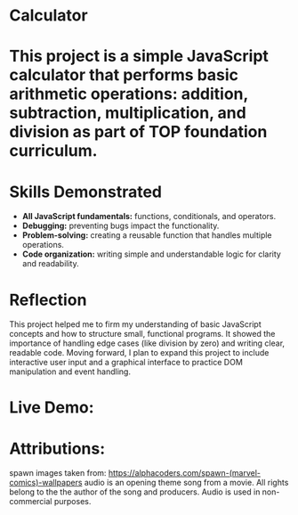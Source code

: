 # Calculator

# This project is a simple JavaScript calculator that performs basic arithmetic operations: addition, subtraction, multiplication, and division as part of TOP foundation curriculum.

# Skills Demonstrated
- **All JavaScript fundamentals:** functions, conditionals, and operators.
- **Debugging:** preventing bugs impact the functionality.
- **Problem-solving:** creating a reusable function that handles multiple operations.
- **Code organization:** writing simple and understandable logic for clarity and readability.

# Reflection
This project helped me to firm my understanding of basic JavaScript concepts and how to structure small, functional programs. It showed the importance of handling edge cases (like division by zero) and writing clear, readable code. Moving forward, I plan to expand this project to include interactive user input and a graphical interface to practice DOM manipulation and event handling.

# Live Demo: 

# Attributions: 
spawn images taken from: https://alphacoders.com/spawn-(marvel-comics)-wallpapers
audio is an opening theme song from a movie. All rights belong to the the author of the song and producers. Audio is used in non-commercial purposes. 